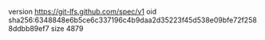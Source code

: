 version https://git-lfs.github.com/spec/v1
oid sha256:6348848e6b5ce6c337196c4b9daa2d35223f45d538e09bfe72f2588ddbb89ef7
size 4879
